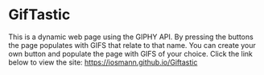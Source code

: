 # GifTastic
This is a dynamic web page using the GIPHY API. By pressing the buttons the page populates with GIFS that relate to that name. You can create your own button and populate the page with GIFS of your choice. Click the link below to view the site: https://iosmann.github.io/Giftastic
